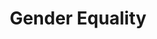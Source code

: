 ---
type: topic
title: Gender Equality
description: Education regardless of gender and advancement of equality laws
imageSource: https://www.un.org/sustainabledevelopment/wp-content/uploads/2018/05/E_SDG-goals_icons-individual-rgb-05.png
weight: 5
tags: ['education', 'gender']
vars: ['dep', 'mun', 'sdg5_1_gpsd', 'sdg5_1_gpyp', 'sdg5_1_gpmpi', 'sdg5_5_gpop', 'index_sdg5']
choroplethVar: 'sdg5_1_gpsd'
choroplethGrades: [0, 0, 1, 2, 4, 7]
---